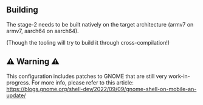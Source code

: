 ## Building

The stage-2 needs to be built natively on the target architecture (armv7 on
armv7, aarch64 on aarch64).

(Though the tooling will try to build it through cross-compilation!)

## :warning: Warning :warning:

This configuration includes patches to GNOME that are still very work-in-progress. For more info, please refer to this article: https://blogs.gnome.org/shell-dev/2022/09/09/gnome-shell-on-mobile-an-update/
